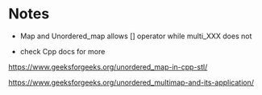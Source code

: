 # Notes

* Map and Unordered_map allows [] operator while multi_XXX does not


* check Cpp docs for more

https://www.geeksforgeeks.org/unordered_map-in-cpp-stl/

https://www.geeksforgeeks.org/unordered_multimap-and-its-application/
